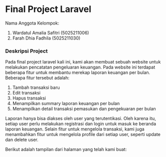 # Final Project Laravel
Nama Anggota Kelompok:
1. Wardatul Amalia Safitri (5025211006)
2. Farah Dhia Fadhila (5025211030)

### Deskripsi Project
Pada final project laravel kali ini, kami akan membuat sebuah website untuk melakukan pencatatan pengeluaran keuangan. Pada website ini terdapat beberapa fitur untuk membantu merekap laporan keuangan per bulan. Beberapa fitur tersebut adalah:
1. Tambah transaksi baru
2. Edit transaksi
3. Hapus transaksi
4. Menampilkan summary laporan keuangan per bulan
5. Menampilkan detail transaksi pemasukan dan pengekuaran per bulan

Laporan hanya bisa diakses oleh user yang terutentikasi. Oleh karena itu, setiap user perlu melakukan registrasi dan login untuk masuk ke beranda laporan keuangan. Selain fitur untuk mengelola transaksi, kami juga menambahkan fitur untuk mengelola profile dari setiap user, seperti update dan delete user.

Berikut adalah tampilan dari halaman yang telah kami buat:
